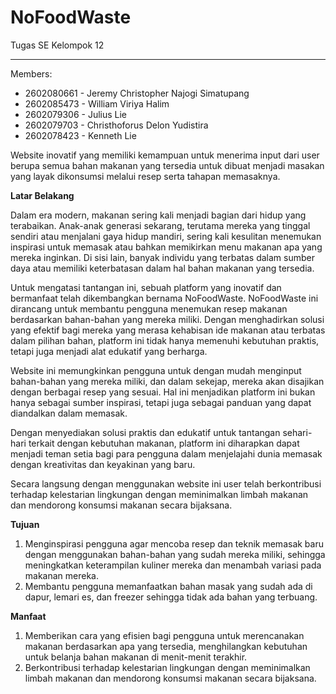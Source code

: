# NoFoodWaste
Tugas SE Kelompok 12
****
Members:
+ 2602080661 - Jeremy Christopher Najogi Simatupang 
+ 2602085473 - William Viriya Halim
+ 2602079306 - Julius Lie
+ 2602079703 - Christhoforus Delon Yudistira
+ 2602078423 - Kenneth Lie

Website inovatif yang memiliki kemampuan untuk menerima input dari user berupa semua bahan makanan yang tersedia untuk dibuat menjadi masakan yang layak dikonsumsi melalui resep serta tahapan memasaknya.

**Latar Belakang**

Dalam era modern, makanan sering kali menjadi bagian dari hidup yang terabaikan. Anak-anak generasi sekarang, terutama mereka yang tinggal sendiri atau menjalani gaya hidup mandiri, sering kali kesulitan menemukan inspirasi untuk memasak atau bahkan memikirkan menu makanan apa yang mereka inginkan. Di sisi lain, banyak individu yang terbatas dalam sumber daya atau memiliki keterbatasan dalam hal bahan makanan yang tersedia.

Untuk mengatasi tantangan ini, sebuah platform yang inovatif dan bermanfaat telah dikembangkan bernama NoFoodWaste. NoFoodWaste ini dirancang untuk membantu pengguna menemukan resep makanan berdasarkan bahan-bahan yang mereka miliki. Dengan menghadirkan solusi yang efektif bagi mereka yang merasa kehabisan ide makanan atau terbatas dalam pilihan bahan, platform ini tidak hanya memenuhi kebutuhan praktis, tetapi juga menjadi alat edukatif yang berharga.

Website ini memungkinkan pengguna untuk dengan mudah menginput bahan-bahan yang mereka miliki, dan dalam sekejap, mereka akan disajikan dengan berbagai resep yang sesuai. Hal ini menjadikan platform ini bukan hanya sebagai sumber inspirasi, tetapi juga sebagai panduan yang dapat diandalkan dalam memasak.

Dengan menyediakan solusi praktis dan edukatif untuk tantangan sehari-hari terkait dengan kebutuhan makanan, platform ini diharapkan dapat menjadi teman setia bagi para pengguna dalam menjelajahi dunia memasak dengan kreativitas dan keyakinan yang baru.

Secara langsung dengan menggunakan website ini user telah berkontribusi terhadap kelestarian lingkungan dengan meminimalkan limbah makanan dan mendorong konsumsi makanan secara bijaksana.


**Tujuan**
1. Menginspirasi pengguna agar mencoba resep dan teknik memasak baru dengan menggunakan bahan-bahan yang sudah mereka miliki, sehingga meningkatkan keterampilan kuliner mereka dan menambah variasi pada makanan mereka.
2. Membantu pengguna memanfaatkan bahan masak yang sudah ada di dapur, lemari es, dan freezer sehingga tidak ada bahan yang terbuang.

**Manfaat**
1. Memberikan cara yang efisien bagi pengguna untuk merencanakan makanan berdasarkan apa yang tersedia, menghilangkan kebutuhan untuk belanja bahan makanan di menit-menit terakhir.
2. Berkontribusi terhadap kelestarian lingkungan dengan meminimalkan limbah makanan dan mendorong konsumsi makanan secara bijaksana.
